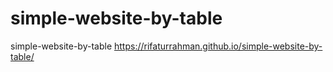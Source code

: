 # simple-website-by-table
simple-website-by-table
https://rifaturrahman.github.io/simple-website-by-table/
